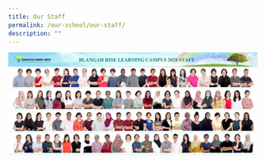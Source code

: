 ```yaml
---
title: Our Staff
permalink: /our-school/our-staff/
description: ""
---
```


![](/images/Staff-photo.jpeg)
